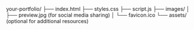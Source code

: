 your-portfolio/
├── index.html
├── styles.css
├── script.js
├── images/
│   ├── preview.jpg (for social media sharing)
│   └── favicon.ico
└── assets/ (optional for additional resources)

